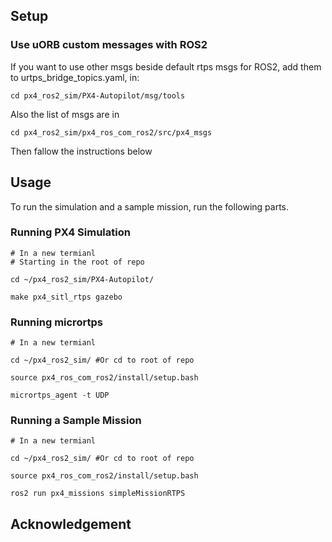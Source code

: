 ## Setup

### Use uORB custom messages with ROS2
If you want to use other msgs beside default rtps msgs for ROS2, add them to urtps_bridge_topics.yaml, in:

```
cd px4_ros2_sim/PX4-Autopilot/msg/tools
```
Also the list of msgs are in
```
cd px4_ros2_sim/px4_ros_com_ros2/src/px4_msgs
```

Then fallow the instructions below

## Usage

To run the simulation and a sample mission, run the following parts.

### Running PX4 Simulation

```
# In a new termianl
# Starting in the root of repo

cd ~/px4_ros2_sim/PX4-Autopilot/

make px4_sitl_rtps gazebo
```

### Running micrortps

```
# In a new termianl

cd ~/px4_ros2_sim/ #Or cd to root of repo

source px4_ros_com_ros2/install/setup.bash

micrortps_agent -t UDP
```

### Running a Sample Mission

```
# In a new termianl

cd ~/px4_ros2_sim/ #Or cd to root of repo

source px4_ros_com_ros2/install/setup.bash

ros2 run px4_missions simpleMissionRTPS 
```


## Acknowledgement


